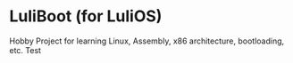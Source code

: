 # LuliBoot (for LuliOS)

Hobby Project for learning Linux, Assembly, x86 architecture, bootloading, etc.
Test
